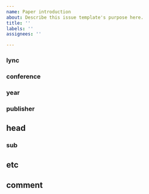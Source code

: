 ```yaml
---
name: Paper introduction
about: Describe this issue template's purpose here.
title: ''
labels: ''
assignees: ''

---
```


### lync
### conference
### year
### publisher

## head
### sub

## etc

## comment
